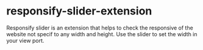 # responsify-slider-extension
Responsify slider is an extension that helps to check the responsive of the website not specif to any width and height. Use the slider to set the width in your view port.
